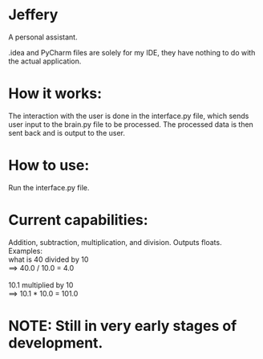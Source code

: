 Jeffery
=======

A personal assistant.

.idea and PyCharm files are solely for my IDE, they have nothing to do with the actual application.

How it works:
=============
The interaction with the user is done in the interface.py file, which sends user input to the brain.py file to be processed. The processed data is then sent back and is output to the user.

How to use:
===========
Run the interface.py file.

Current capabilities:
=====================
Addition, subtraction, multiplication, and division. Outputs floats.<br>
Examples:<br>
what is 40 divided by 10<br>
==> 40.0 / 10.0 = 4.0<br>
<br>
10.1 multiplied by 10<br>
==> 10.1 * 10.0 = 101.0

NOTE: Still in very early stages of development.
================================================
